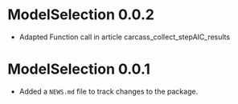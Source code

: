 # ModelSelection 0.0.2

* Adapted Function call in article carcass_collect_stepAIC_results

# ModelSelection 0.0.1

* Added a `NEWS.md` file to track changes to the package.

